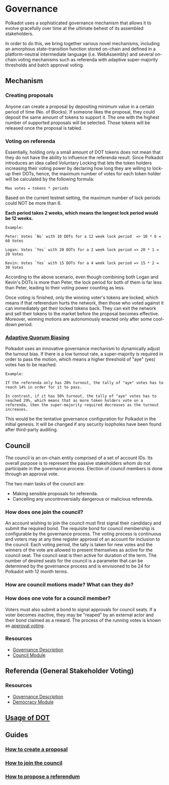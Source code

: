 # Governance

Polkadot uses a sophisticated governance mechanism that allows it to evolve gracefully over time at the ultimate behest of its assembled stakeholders.

In order to do this, we bring together various novel mechanisms, including an amorphous state-transition function stored on-chain and defined in a platform-neutral intermediate language (i.e. WebAssembly) and several on-chain voting mechanisms such as referenda with adaptive super-majority thresholds and batch approval voting.

## Mechanism

### Creating proposals

Anyone can create a proposal by depositing minimum value in a certain period of time (No. of Blocks). If someone likes the proposal, they could deposit the same amount of tokens to support it. The one with the highest number of supported proposals will be selected. Those tokens will be released once the proposal is tabled.

### Voting on referenda

Essentially, holding only a small amount of DOT tokens does not mean that they do not have the ability to influence the referenda result. Since Polkadot introduces an idea called Voluntary Locking that lets the token holders increasing their voting power by declaring how long they are willing to lock-up their DOTs, hence, the maximum number of votes for each token holder will be calculated by the following formula:

```
Max votes = tokens * periods 
```

Based on the current testnet setting, the maximum number of lock periods could NOT be more than 6.

**Each period takes 2 weeks, which means the longest lock period would be 12 weeks.**

```
Example: 

Peter: Votes `No` with 10 DOTs for a 12 week lock period  => 10 * 6 = 60 Votes

Logan: Votes `Yes` with 20 DOTs for a 2 week lock period => 20 * 1 = 20 Votes

Kevin: Votes `Yes` with 15 DOTs for a 4 week lock period => 15 * 2 = 30 Votes
```

According to the above scenario, even though combining both Logan and Kevin's DOTs is more than Peter, the lock period for both of them is far less than Peter, leading to their voting power counting as less.

Once voting is finished, only the winning voter's tokens are locked, which means if that referendum hurts the network, then those who voted against it can immediately get their locked tokens back. They can exit the network and sell their tokens to the market before the proposal becomes effective. Moreover, winning motions are autonomously enacted only after some cool-down period.

### [Adaptive Quorum Biasing](../../learn/governance.md#vote-counting)

Polkadot uses an innovative governance mechanism to dynamically adjust the turnout bias. If there is a low turnout rate, a super-majority is required in order to pass the motion, which means a higher threshold of "aye" (yes) votes has to be reached.

```
Example:

If the referenda only has 20% turnout, the tally of "aye" votes has to reach 14% in order for it to pass.

In contrast, if it has 50% turnout, the tally of "aye" votes has to reached 29%, which means that as more token holders vote on a referenda, then the super-majority required decreases as the turnout increases.
```

This would be the tentative governance configuration for Polkadot in the initial genesis. It will be changed if any security loopholes have been found after third-party auditing.

## Council

The council is an on-chain entity comprised of a set of account IDs. Its overall purpose is to represent the passive stakeholders whom do not participate in the governance process. Election of council members is done through an approval vote.

The two main tasks of the council are:

- Making sensible proposals for referenda.
- Cancelling any uncontroversially dangerous or malicious referenda.

### How does one join the council?

An account wishing to join the council must first signal their candidacy and submit the required bond. The requisite bond for council membership is configurable by the governance process. The voting process is continuous and voters may at any time register approval of an account for inclusion to the council. Each voting period, the tally is taken for new votes and the winners of the vote are allowed to present themselves as active for the council seat. The council seat is then active for duration of the term. The number of desired seats for the council is a parameter that can be determined by the governance process and is envisioned to be 24 for Polkadot with 12 month terms.

### How are council motions made? What can they do?

### How does one vote for a council member?

Voters must also submit a bond to signal approvals for council seats. If a voter becomes inactive, they may be "reaped" by an external actor and their bond claimed as a reward. The process of the running votes is known as [approval voting](https://en.wikipedia.org/wiki/Approval_voting).

### Resources

- [Governance Description](../../learn/governance.md#council)
- [Council Module](https://github.com/paritytech/)

## Referenda (General Stakeholder Voting)

### Resources

- [Governance Description](../../learn/governance.md#referenda)
- [Democracy Module](https://github.com/paritytech/)

## [Usage of DOT](../../learn/DOT.md#dots-for-governance)

## Guides

### [How to create a proposal]()
### [How to join the council]()
### [How to propose a referendum]()
